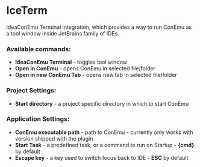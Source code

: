 # IceTerm 

IdeaConEmu Terminal integration, which provides a way to run ConEmu as a tool window inside JetBrains family of IDEs.

### Available commands:

* **IdeaConEmu Terminal** - toggles tool window
* **Open in ConEmu** - opens ConEmu in selected file/folder
* **Open in new ConEmu Tab** - opens new tab in selected file/folder

### Project Settings: 

* **Start directory** - a project specific directory in which to start ConEmu

### Application Settings:

* **ConEmu executable path** - path to ConEmu - currently only works with version shipped with the plugin
* **Start Task** - a predefined task, or a command to run on Startup - **{cmd}** by default
* **Escape key** - a key used to switch focus back to IDE - **ESC** by default
